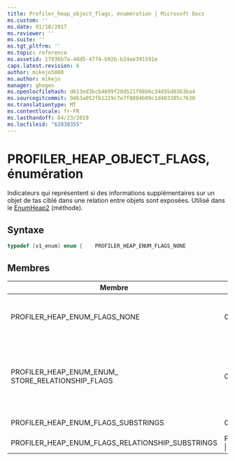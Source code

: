 ```yaml
---
title: Profiler_heap_object_flags, énumération | Microsoft Docs
ms.custom: ''
ms.date: 01/18/2017
ms.reviewer: ''
ms.suite: ''
ms.tgt_pltfrm: ''
ms.topic: reference
ms.assetid: 17936b7a-40d5-4774-b92b-b24ee391591e
caps.latest.revision: 6
author: mikejo5000
ms.author: mikejo
manager: ghogen
ms.openlocfilehash: d613ed3bcb4699f20d521f08b6c34d55d8363ba4
ms.sourcegitcommit: 94b3a052fb1229c7e7f8804b09c1d403385c7630
ms.translationtype: MT
ms.contentlocale: fr-FR
ms.lasthandoff: 04/23/2019
ms.locfileid: "62830355"
---
```

# <a name="profilerheapenumflags-enumeration"></a>PROFILER_HEAP_OBJECT_FLAGS, énumération
Indicateurs qui représentent si des informations supplémentaires sur un objet de tas ciblé dans une relation entre objets sont exposées. Utilisé dans le [EnumHeap2](../../winscript/reference/iactivescriptprofilercontrol5-enumheap2-method.md) (méthode).  
  
## <a name="syntax"></a>Syntaxe  
  
```cpp
typedef [v1_enum] enum {    PROFILER_HEAP_ENUM_FLAGS_NONE                      = 0x00000000,    PROFILER_HEAP_ENUM_FLAGS_STORE_RELATIONSHIP_FLAGS  = 0x00000001,} PROFILER_HEAP_ENUM_FLAGS;  
```  
  
## <a name="members"></a>Membres  
  
|Membre|Value|Description|  
|------------|-----------|-----------------|  
|PROFILER_HEAP_ENUM_FLAGS_NONE|0x00000000|Cet objet segment de mémoire n’expose pas d’informations supplémentaires sur une relation entre objets. Cet objet segment de mémoire se comporte de la même façon que [IActiveScriptProfilerControl3::HeapEnum](../../winscript/reference/iactivescriptprofilercontrol3-enumheap-method.md).|  
|PROFILER_HEAP_ENUM_ENUM_ STORE_RELATIONSHIP_FLAGS|0x00000001|Cet objet segment de mémoire expose des informations sur ou non un objet désigné dans une relation entre objets est une méthode getter ou setter. Ces informations seront stockées dans les 2 octets (16 bits) de la [PROFILER_HEAP_OBJECT_RELATIONSHIP.relationshipInfo](../../winscript/reference/profiler-heap-object-relationship-structure.md) champ comme l’un de le [PROFILER_HEAP_OBJECT_RELATIONSHIP_FLAGS](../../winscript/reference/profiler-heap-object-relationship-flags-enumeration.md) valeurs d’énumération.|  
|PROFILER_HEAP_ENUM_FLAGS_SUBSTRINGS|0x00000002|Cet objet segment de mémoire est utilisé pour afficher la sous-chaîne correctement.|  
|PROFILER_HEAP_ENUM_FLAGS_RELATIONSHIP_SUBSTRINGS|PROFILER_HEAP_ENUM_FLAGS_STORE_RELATIONSHIP_FLAGS &#124; PROFILER_HEAP_ENUM_FLAGS_SUBSTRINGS|Cet objet segment de mémoire est utilisé pour afficher la sous-chaîne correctement.|